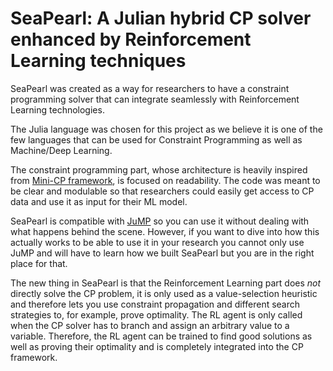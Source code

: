 # SeaPearl: A Julian hybrid CP solver enhanced by Reinforcement Learning techniques

SeaPearl was created as a way for researchers to have a constraint programming solver that can
integrate seamlessly with Reinforcement Learning technologies.

The Julia language was chosen for this project as we believe it is one of the few languages that can be used for Constraint Programming as well as Machine/Deep Learning.

The constraint programming part, whose architecture is heavily inspired from [Mini-CP framework](https://minicp.readthedocs.io/en/latest/intro.html), is focused on readability. The code was meant to be clear and modulable so that researchers could easily get access to CP data and use it as input for their ML model.

SeaPearl is compatible with [JuMP](https://jump.dev/JuMP.jl/v0.21.1/index.html) so you can use it without dealing with what happens behind the scene. However, if you want to dive into how this actually works to be able to use it in your research you cannot only use JuMP and will have to learn how we built SeaPearl but you are in the right place for that.

The new thing in SeaPearl is that the Reinforcement Learning part does *not* directly solve the CP problem, it is only used as a value-selection heuristic and therefore lets you use constraint propagation and different search strategies to, for example, prove optimality. The RL agent is only called when the CP solver has to branch and assign an arbitrary value to a variable.
Therefore, the RL agent can be trained to find good solutions as well as proving their optimality and is completely integrated into the CP framework.

